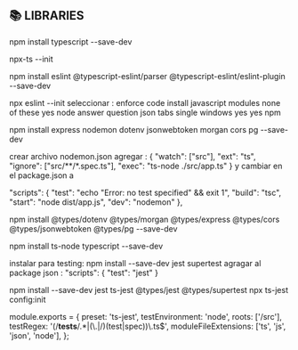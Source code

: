 ## 📚 LIBRARIES

npm install typescript --save-dev

npx-ts --init



npm install eslint @typescript-eslint/parser @typescript-eslint/eslint-plugin --save-dev

npx eslint --init
seleccionar : 
    enforce code install
    javascript modules
    none of these
    yes
    node
    answer question
    json
    tabs
    single
    windows
    yes
    yes
    npm

npm install express nodemon dotenv jsonwebtoken morgan cors pg --save-dev

crear archivo nodemon.json
agregar :
{
    "watch": ["src"],
    "ext": "ts",
    "ignore": ["src/**/*.spec.ts"],
    "exec": "ts-node ./src/app.ts"
}
y cambiar en el package.json a 

  "scripts": {
    "test": "echo \"Error: no test specified\" && exit 1",
    "build": "tsc",
    "start": "node dist/app.js",
    "dev": "nodemon"
  },
  

npm install @types/dotenv @types/morgan @types/express @types/cors @types/jsonwebtoken @types/pg --save-dev

npm install ts-node typescript --save-dev

instalar para testing:
npm install --save-dev jest supertest
agragar al package json :
"scripts": {
  "test": "jest"
}

npm install --save-dev jest ts-jest @types/jest @types/supertest
npx ts-jest config:init

module.exports = {
  preset: 'ts-jest',
  testEnvironment: 'node',
  roots: ['<rootDir>/src'],
  testRegex: '(/__tests__/.*|(\\.|/)(test|spec))\\.ts$',
  moduleFileExtensions: ['ts', 'js', 'json', 'node'],
};
